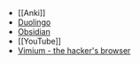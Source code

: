 - [[Anki]]
- [Duolingo](https://www.duolingo.com/)
- [Obsidian](https://obsidian.md/)
- [[YouTube]]
- [Vimium - the hacker's browser](https://vimium.github.io/)
